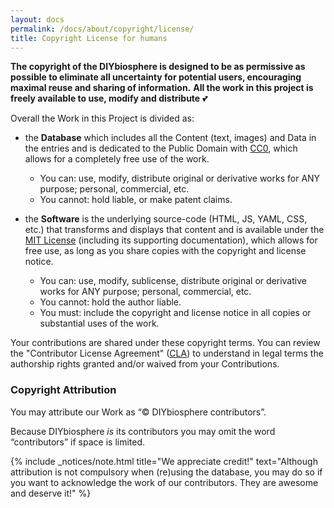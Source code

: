 ```yaml
---
layout: docs
permalink: /docs/about/copyright/license/
title: Copyright License for humans
---
```



**The copyright of the DIYbiosphere is designed to be as permissive as possible to eliminate all uncertainty for potential users, encouraging maximal reuse and sharing of information.**
**All the work in this project is freely available to use, modify and distribute**   :two_hearts:

Overall the Work in this Project is divided as:

- the **Database** which includes all the Content (text, images) and Data in the entries and is dedicated to the Public Domain with [CC0], which allows for a completely free use of the work.
    - You can: use, modify, distribute original or derivative works for ANY purpose; personal, commercial, etc.
    - You cannot: hold liable, or make patent claims.

- the **Software** is the underlying source-code (HTML, JS, YAML, CSS, etc.) that transforms and displays that content and is available under the [MIT License] (including its supporting documentation), which allows for free use, as long as you share copies with the copyright and license notice.
    - You can: use, modify, sublicense, distribute original or derivative works for ANY purpose; personal, commercial, etc.
    - You cannot: hold the author liable.
    - You must: include the copyright and license notice in all copies or substantial uses of the work.


Your contributions are shared under these copyright terms. You can review the "Contributor License Agreement" ([CLA]) to understand in legal terms the authorship rights granted and/or waived from your Contributions.


### Copyright Attribution
You may attribute our Work as “© DIYbiosphere contributors”.

Because DIYbiosphere _is_ its contributors you may omit the word “contributors” if space is limited.

{% include _notices/note.html title="We appreciate credit!" text="Although attribution is not compulsory when (re)using the database, you may do so if you want to acknowledge the work of our contributors. They are awesome and deserve it!" %}

[CC0]: /docs/about/copyright/cc0/
[MIT License]: /docs/about/copyright/mit/
[CLA]: /docs/about/copyright/cla/
